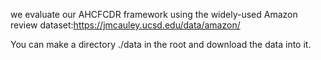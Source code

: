 we evaluate our AHCFCDR framework using the widely-used Amazon review dataset:https://jmcauley.ucsd.edu/data/amazon/
  
You can make a directory ./data in the root and download the data into it.
